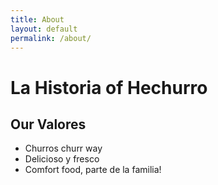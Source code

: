 ```yaml
---
title: About
layout: default
permalink: /about/
---
```

# La Historia of Hechurro

## Our Valores
- Churros churr way
- Delicioso y fresco
- Comfort food, parte de la familia!
